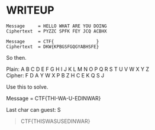 # WRITEUP

```
Message     = HELLO WHAT ARE YOU DOING  
Ciphertext  = PYZZC SPFK FEY JCQ ACBHX

Message     = CTF{                }
Ciphertext  = DKW{KPBGSFGQGYABHSFE}  
```

So then.

Plain:  A B C D E F G H I J K L M N O P Q R S T U V W X Y Z   <br>
Cipher: F   D A Y W X P B     Z   H C     E   K Q   S   J  

Use this to solve.

Message = CTF{THI-WA-U-EDINWAR}

Last char can guest: S

> CTF{THISWASUSEDINWAR}

